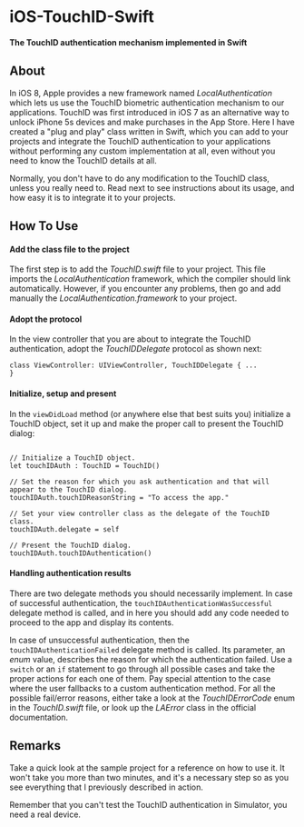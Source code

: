 # iOS-TouchID-Swift #

#### The TouchID authentication mechanism implemented in Swift ####


## About ##

In iOS 8, Apple provides a new framework named *LocalAuthentication* which lets us use the TouchID biometric authentication mechanism to our applications. TouchID was first introduced in iOS 7 as an alternative way to unlock iPhone 5s devices and make purchases in the App Store. Here I have created a "plug and play" class written in Swift, which you can add to your projects and integrate the TouchID authentication to your applications without performing any custom implementation at all, even without you need to know the TouchID details at all.

Normally, you don't have to do any modification to the TouchID class, unless you really need to. Read next to see instructions about its usage, and how easy it is to integrate it to your projects.


## How To Use ##

#### Add the class file to the project ####

The first step is to add the *TouchID.swift* file to your project. This file imports the *LocalAuthentication* framework, which the compiler should link automatically. However, if you encounter any problems, then go and add manually the *LocalAuthentication.framework* to your project.


#### Adopt the protocol ####

In the view controller that you are about to integrate the TouchID authentication, adopt the *TouchIDDelegate* protocol as shown next:

<code>class ViewController: UIViewController, TouchIDDelegate { ... }</code>


#### Initialize, setup and present ####

In the <code>viewDidLoad</code> method (or anywhere else that best suits you) initialize a TouchID object, set it up and make the proper call to present the TouchID dialog:

<pre><code>
// Initialize a TouchID object.
let touchIDAuth : TouchID = TouchID()

// Set the reason for which you ask authentication and that will appear to the TouchID dialog.
touchIDAuth.touchIDReasonString = "To access the app."

// Set your view controller class as the delegate of the TouchID class.
touchIDAuth.delegate = self

// Present the TouchID dialog.
touchIDAuth.touchIDAuthentication()
</code></pre>


#### Handling authentication results ####

There are two delegate methods you should necessarily implement. In case of successful authentication, the <code>touchIDAuthenticationWasSuccessful</code> delegate method is called, and in here you should add any code needed to proceed to the app and display its contents.

In case of unsuccessful authentication, then the <code>touchIDAuthenticationFailed</code> delegate method is called. Its parameter, an *enum* value, describes the reason for which the authentication failed. Use a <code>switch</code> or an <code>if</code> statement to go through all possible cases and take the proper actions for each one of them. Pay special attention to the case where the user fallbacks to a custom authentication method. For all the possible fail/error reasons, either take a look at the *TouchIDErrorCode* enum in the *TouchID.swift* file, or look up the *LAError* class in the official documentation.


## Remarks ##

Take a quick look at the sample project for a reference on how to use it. It won't take you more than two minutes, and it's a necessary step so as you see everything that I previously described in action.

Remember that you can't test the TouchID authentication in Simulator, you need a real device.
